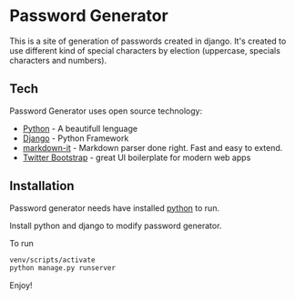 # Password Generator

This is a site of generation of passwords created in django.
It's created to use different kind of special characters by election (uppercase, specials characters and numbers).

## Tech

Password Generator uses open source technology:

- [Python] - A beautifull lenguage
- [Django] - Python Framework
- [markdown-it] - Markdown parser done right. Fast and easy to extend.
- [Twitter Bootstrap] - great UI boilerplate for modern web apps


## Installation

Password generator needs have installed [python](https://www.python.org/) to run.

Install python and django to modify password generator.

To run
```sh
venv/scripts/activate  
python manage.py runserver
```


Enjoy!













   [markdown-it]: <https://github.com/markdown-it/markdown-it>
   [Twitter Bootstrap]: <http://twitter.github.com/bootstrap/>
   [Django]: <https://www.djangoproject.com/>
   [Python]: https://www.python.org/
